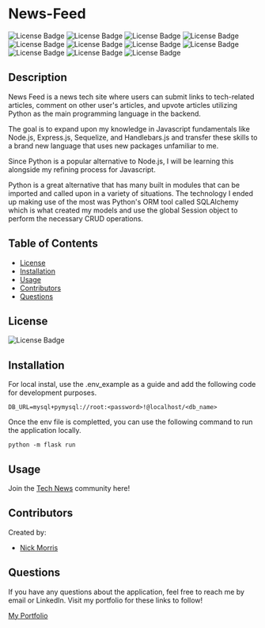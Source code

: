 # News-Feed

![License Badge](https://img.shields.io/badge/Flask-000000?style=for-the-badge&logo=flask&logoColor=white)
![License Badge](https://img.shields.io/badge/MySQL-00000F?style=for-the-badge&logo=mysql&logoColor=white)
![License Badge](https://img.shields.io/badge/SQLAlchemy-red?style=for-the-badge&)
![License Badge](https://img.shields.io/badge/pymysql-informational?style=for-the-badge&)
![License Badge](https://img.shields.io/badge/Python-3776AB?style=for-the-badge&logo=python&logoColor=white)
![License Badge](https://img.shields.io/badge/Pip-3776AB?style=for-the-badge&logo=python&logoColor=white)
![License Badge](https://img.shields.io/badge/Jinja-white?style=for-the-badge&logo=python&logoColor=red)
![License Badge](https://img.shields.io/badge/BCrypt-FFFFFF?style=for-the-badge)
![License Badge](https://img.shields.io/badge/-.ENV-ECD53F?style=for-the-badge&logo=.env&syle=flat&logoColor=white)
![License Badge](https://img.shields.io/badge/-Javascript-F7DF1E?style=for-the-badge&logo=Javascript&syle=flat&logoColor=white)
![License Badge](https://img.shields.io/badge/-Heroku-430098?style=for-the-badge&logo=heroku&style=flat&logoColor=white)

## Description

News Feed is a news tech site where users can submit links to tech-related articles, comment on other user's articles, and upvote articles utilizing Python as the main programming language in the backend.

The goal is to expand upon my knowledge in Javascript fundamentals like Node.js, Express.js, Sequelize, and Handlebars.js and transfer these skills to a brand new language that uses new packages unfamiliar to me.

Since Python is a popular alternative to Node.js, I will be learning this alongside my refining process for Javascript.

Python is a great alternative that has many built in modules that can be imported and called upon in a variety of situations. The technology I ended up making use of the most was Python's ORM tool called SQLAlchemy which is what created my models and use the global Session object to perform the necessary CRUD operations.


## Table of Contents

- [License](#license)
- [Installation](#installation)
- [Usage](#usage)
- [Contributors](#contributors)
- [Questions](#questions)

## License
![License Badge](https://shields.io/badge/license-MIT-green) 

## Installation
For local instal, use the .env_example as a guide and add the following code for development purposes.
````
DB_URL=mysql+pymysql://root:<password>!@localhost/<db_name>
````
Once the env file is completted, you can use the following command to run the application locally.
````
python -m flask run
````

## Usage

Join the [Tech News](https://news-tech.herokuapp.com/) community here!


## Contributors
Created by: 
- <a href="https://github.com/Morralytics"> Nick Morris </a>    

## Questions
If you have any questions about the application, feel free to reach me by email or LinkedIn. Visit my portfolio for these links to follow!

[My Portfolio](https://morralyticsportfolio.netlify.app/)
